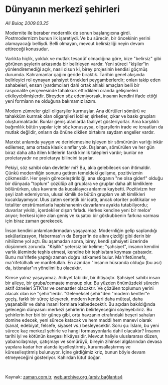 # Dünyanın merkezî şehirleri

*Ali Bulaç 2009.03.25*

<tr><td class="metin" colspan="2" style="padding-top: 20px; padding-left: 5px; padding-right: 10px;">Modernite ile beraber modernlik de sonun başlangıcına girdi. Postmodernizm bunun ilk işaretiydi. Ve bu sürecin, bir öncekinin yerini alamayacağı belliydi. Belli olmayan, mevcut belirsizliği neyin devam ettireceği konusudur.</td></tr><tr><td class="metin" colspan="2" style="padding-top: 20px; padding-left: 5px; padding-right: 10px;"><p> Varlıkta hiçlik, yokluk ve mutlak tesadüf olmadığına göre, bize "belirsiz" gibi görünen şeylerin arkasında bir belirleyen vardır. Yeni süreci "kişiler"in yönlendiremediği açık, nasıl olsun ki, birey projesinin kendisi göçmüş durumda. Kahramanlar çağını geride bıraktık. Tarihin genel akışında belirleyici rol oynayan şahsiyet örnekleri peygamberlerdir; onları takip eden sahabeleri, ensarı (yardımcılar) dahi ortak ahlaki amaçları belli bir rasyonalite çerçevesinde tahakkuk ettirdikleri oranda gelişmeleri etkileyebilmişlerdir. Bireyden söz edemiyorsak, insanın kendini ifade ettiği yeni formların ne olduğuna bakmamız lazım.
<p>Modern zümreler gizli oligarşiler kurmuşlar. Ana dürtüleri sömürü ve tahakküm kurmak olan oligarşileri lobiler, şirketler, çıkar ve baskı grupları oluşturmaktadır. Bunlar geniş alanlarda faaliyet gösteriyorlar. Ama karşılıklı bağımlılık bütün yapılar için söz konusuysa, oligarşilerin irade ve icraatları da mutlak değildir, onların da önüne dikilen birtakım saydam engeller vardır.
<p>Marxist anlamda yaygın ve derinlemesine işleyen bir sömürünün varlığı inkâr edilemez, ama ortada klasik sınıflar yok. Dışlanan, sömürülen ve her gün biraz daha alta itilen kitlelerin farklı kimlik talepleri vardır; bunlar ne proletaryadır ne proletarya bilincini taşırlar.
<p>Pekiyi, söz sahibi olan devletler mi? Bu, akla gelebilecek son ihtimaldir. Çünkü modernliğin sonunu getiren temeldeki gelişme, pozitivizmin çökmesidir. Her şeyin göreceleştirildiği, ana sloganın "ne olsa gider!" olduğu bir dünyada "toplum" çözülüp alt gruplara ve gruplar daha alt kimliklere bölünürken, ulus kavramı da kucaklayıcı anlamını kaybetti. Pozitivizm her şeyi izah edemiyorsa, ulusal kimlik de bütün grupları ve alt kimlikleri kucaklayamıyor. Ulus zaten sentetik bir icattı, ancak otoriter politikalar ve totaliter enstrümanlarla hapishanenin duvarlarını ayakta tutabiliyordu; duvarlar yıkıldı, içerdekiler dışarı fırladı. Herkes kendine yeni bir melce' arıyor; herkesi içine alan geniş ve kuşatıcı bir gökkubbenin farkına varması için biraz zaman gerekecek.
<p>İnsan kendini anlamlandırmadan yaşayamaz. Modernliğin gelip saplandığı sekülarizasyon, Habermas'ın da Berger'in de altını çizdiği gibi derin bir nihilizme yol açtı. Bu aşamadan sonra, birey, kendi şahsiyeti üzerinde düşünmek zorunda. "Kişilik" yetersiz bir kelime; "şahsiyet", insanın kendini varlık âleminde teşhis etmesi, kendine bir teşhis/tanı koyması çabasıdır. Bunu ma'rifetle yaptığı zaman doğru istikameti bulur. Ma'rifetünnefs, ma'rifetülhalk ve marifetullah. En azından "insanın hüsranda olduğu (bu asr) da, istisnalar"ın yönelimi bu olacaktır.
<p>Kimse yalnız yaşayamaz. Aidiyet tabiidir, bir ihtiyaçtır. Şahsiyet sahibi insan bir aileye, bir gruba/cemaate mensup olur. Bu yüzden önümüzdeki sürecin aktif özneleri STK'lar ve cemaatler olacaktır. Ve çözülen toplumun yerini alacak olan ise "şehir"lerdir. "Geleneksel şehir"den "modern kentler"e geçiş, farklı bir süreç izleyerek, modern kentleri daha müteal, daha yaşanabilir ve daha insani formlara kalbedecektir. Bu açıdan bakıldığında geleceğin dünyasını merkezî şehirlerin belirleyeceğini söyleyebiliriz. Bu şehirlerin her biri bir güneş gibi, orta havzanın etrafındaki beşeri sahaları domine edecek, yeni sürece katacak ve hem maddi hem manevi olarak (sanat, edebiyat, felsefe, siyaset vs.) besleyecektir. Soru şu: İslam, bu yeni sürece kaç merkezî şehirle ve hangi formasyonlarla dahil olacaktır? İnsanın tarihi iyi ve kötünün kavgası hikâyesidir. Mevcut haliyle uluslararası düzen, yabancılaşmayı, çatışmayı ve sömürüyü, bireyin zihinsel algılarından devasa yapılara kadar her alanda içselleştirmiş, kurumsallaştırmış ve küreselleştirmiş bulunuyor. İçine girdiğimiz kriz, bunun böyle devam etmeyeceğini gösteriyor. Kahırdan lütuf doğar.
<p><br/></p></p></p></p></p></p></p></td></tr>

Kaynak: [zaman.com.tr](http://zaman.com.tr/yazar.do?yazino=829660), [web.archive.org (arşiv bağlantısı)](http://web.archive.org/web/20090330060101/http://www.zaman.com.tr:80/yazar.do?yazino=829660)

